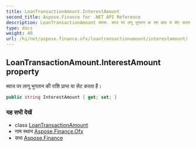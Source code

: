 ```yaml
---
title: LoanTransactionAmount.InterestAmount
second_title: Aspose.Finance for .NET API Reference
description: LoanTransactionAmount संपत्त. ब्यज पर लगू भुगतन क रश प्रप्त य सेट करत है
type: docs
weight: 40
url: /hi/net/aspose.finance.ofx/loantransactionamount/interestamount/
---
```

## LoanTransactionAmount.InterestAmount property

ब्याज पर लागू भुगतान की राशि प्राप्त या सेट करता है।

```csharp
public string InterestAmount { get; set; }
```

### यह सभी देखें

* class [LoanTransactionAmount](../)
* नाम स्थान [Aspose.Finance.Ofx](../../loantransactionamount/)
* सभा [Aspose.Finance](../../../)


